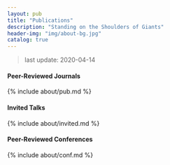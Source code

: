 ```yaml
---
layout: pub
title: "Publications"
description: "Standing on the Shoulders of Giants"
header-img: "img/about-bg.jpg"
catalog: true
---
```


> last update: 2020-04-14

#### Peer-Reviewed Journals

{% include about/pub.md %}

#### Invited Talks

{% include about/invited.md %}

#### Peer-Reviewed Conferences

{% include about/conf.md %}


